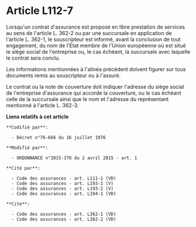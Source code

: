 # Article L112-7

Lorsqu'un contrat d'assurance est proposé en libre prestation de services au sens de l'article L. 362-2 ou par une succursale
en application de l'article L. 362-1, le souscripteur est informé, avant la conclusion de tout engagement, du nom de l'Etat
membre de l'Union européenne où est situé le siège social de l'entreprise ou, le cas échéant, la succursale avec laquelle le
contrat sera conclu. 

Les informations mentionnées à l'alinéa précédent doivent figurer sur tous documents remis au souscripteur ou à l'assuré. 

Le contrat ou la note de couverture doit indiquer l'adresse du siège social de l'entreprise d'assurance qui accorde la
couverture, ou le cas échéant celle de la succursale ainsi que le nom et l'adresse du représentant mentionné à l'article L.
362-3.

**Liens relatifs à cet article**

	**Codifié par**:

	  - Décret n°76-666 du 16 juillet 1976

	**Modifié par**:

	  - ORDONNANCE n°2015-378 du 2 avril 2015 - art. 1

	**Cité par**:

	  - Code des assurances - art. L111-1 (VD)
	  - Code des assurances - art. L193-1 (V)
	  - Code des assurances - art. L193-2 (V)
	  - Code des assurances - art. L194-1 (VD)

	**Cite**:

	  - Code des assurances - art. L362-1 (VD)
	  - Code des assurances - art. L362-2 (VD)
